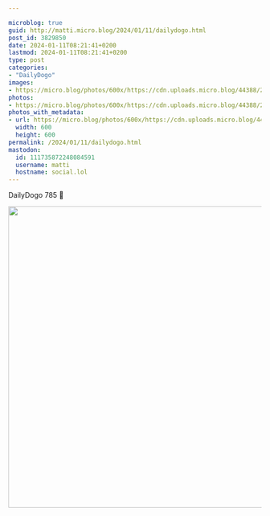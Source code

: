 ```yaml
---

microblog: true
guid: http://matti.micro.blog/2024/01/11/dailydogo.html
post_id: 3829850
date: 2024-01-11T08:21:41+0200
lastmod: 2024-01-11T08:21:41+0200
type: post
categories:
- "DailyDogo"
images:
- https://micro.blog/photos/600x/https://cdn.uploads.micro.blog/44388/2024/e9f8c8a91ae843b5981479237d4af31f.jpg
photos:
- https://micro.blog/photos/600x/https://cdn.uploads.micro.blog/44388/2024/e9f8c8a91ae843b5981479237d4af31f.jpg
photos_with_metadata:
- url: https://micro.blog/photos/600x/https://cdn.uploads.micro.blog/44388/2024/e9f8c8a91ae843b5981479237d4af31f.jpg
  width: 600
  height: 600
permalink: /2024/01/11/dailydogo.html
mastodon:
  id: 111735872248084591
  username: matti
  hostname: social.lol
---
```

DailyDogo 785 🐶

<img src="/media/uploads/2024/e9f8c8a91ae843b5981479237d4af31f.jpg" width="600" height="600" alt="" />
